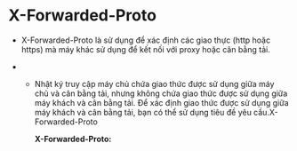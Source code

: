 # X-Forwarded-Proto

- X-Forwarded-Proto là sử dụng để xác định các giao thực (http hoặc https) mà máy khác sử dụng để kết nối với proxy hoặc cân bằng tải.

- - Nhật ký truy cập máy chủ chứa giao thức được sử dụng giữa máy chủ và cân bằng tải, nhưng không chứa giao thức được sử dụng giữa máy khách và cân bằng tải. Để xác định giao thức được sử dụng giữa máy khách và cân bằng tải, bạn có thể sử dụng tiêu đề yêu cầu.X-Forwarded-Proto


    **X-Forwarded-Proto: <protocol>**
